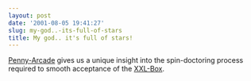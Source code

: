 ```yaml
---
layout: post
date: '2001-08-05 19:41:27'
slug: my-god..-its-full-of-stars
title: My god.. it's full of stars!
---
```


[Penny-Arcade](http://www.penny-arcade.com) gives us a unique insight into the spin-doctoring process required to smooth acceptance of the [XXL-Box](http://www.penny-arcade.com/view.php3?date=2001-08-01&amp;res=l).